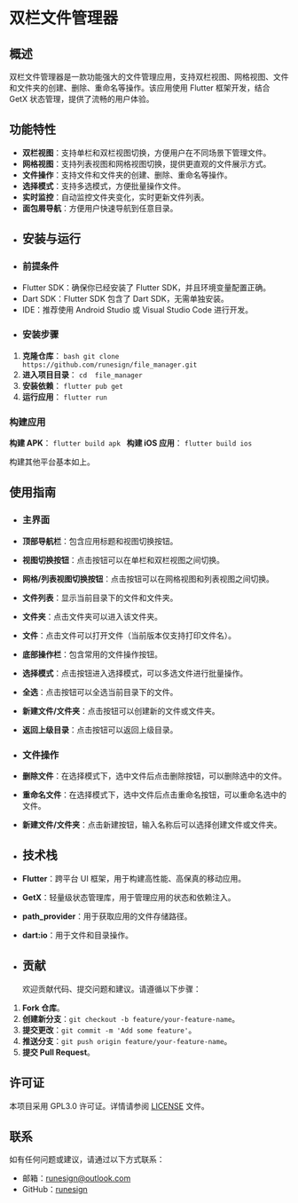 # 双栏文件管理器

## 概述

双栏文件管理器是一款功能强大的文件管理应用，支持双栏视图、网格视图、文件和文件夹的创建、删除、重命名等操作。该应用使用 Flutter 框架开发，结合 GetX 状态管理，提供了流畅的用户体验。

## 功能特性

- **双栏视图**：支持单栏和双栏视图切换，方便用户在不同场景下管理文件。
- **网格视图**：支持列表视图和网格视图切换，提供更直观的文件展示方式。
- **文件操作**：支持文件和文件夹的创建、删除、重命名等操作。
- **选择模式**：支持多选模式，方便批量操作文件。
- **实时监控**：自动监控文件夹变化，实时更新文件列表。
- **面包屑导航**：方便用户快速导航到任意目录。
- ## 安装与运行
- ### 前提条件
- Flutter SDK：确保你已经安装了 Flutter SDK，并且环境变量配置正确。
- Dart SDK：Flutter SDK 包含了 Dart SDK，无需单独安装。
- IDE：推荐使用 Android Studio 或 Visual Studio Code 进行开发。
- ### 安装步骤

1. **克隆仓库**： `bash git clone https://github.com/runesign/file_manager.git `
2. **进入项目目录**： `cd  file_manager `
3. **安装依赖**： `flutter pub get `
4. **运行应用**： `flutter run `

### 构建应用

**构建 APK**：
`flutter build apk `
**构建 iOS 应用**：
`flutter build ios `

构建其他平台基本如上。

## 使用指南

- ### 主界面

- **顶部导航栏**：包含应用标题和视图切换按钮。
- **视图切换按钮**：点击按钮可以在单栏和双栏视图之间切换。
- **网格/列表视图切换按钮**：点击按钮可以在网格视图和列表视图之间切换。
- **文件列表**：显示当前目录下的文件和文件夹。
- **文件夹**：点击文件夹可以进入该文件夹。
- **文件**：点击文件可以打开文件（当前版本仅支持打印文件名）。
- **底部操作栏**：包含常用的文件操作按钮。
- **选择模式**：点击按钮进入选择模式，可以多选文件进行批量操作。
- **全选**：点击按钮可以全选当前目录下的文件。
- **新建文件/文件夹**：点击按钮可以创建新的文件或文件夹。
- **返回上级目录**：点击按钮可以返回上级目录。
- ### 文件操作
- **删除文件**：在选择模式下，选中文件后点击删除按钮，可以删除选中的文件。
- **重命名文件**：在选择模式下，选中文件后点击重命名按钮，可以重命名选中的文件。
- **新建文件/文件夹**：点击新建按钮，输入名称后可以选择创建文件或文件夹。
- ## 技术栈
- **Flutter**：跨平台 UI 框架，用于构建高性能、高保真的移动应用。
- **GetX**：轻量级状态管理库，用于管理应用的状态和依赖注入。
- **path_provider**：用于获取应用的文件存储路径。
- **dart:io**：用于文件和目录操作。
- ## 贡献
  欢迎贡献代码、提交问题和建议。请遵循以下步骤：

1. **Fork 仓库**。
2. **创建新分支**：`git checkout -b feature/your-feature-name`。
3. **提交更改**：`git commit -m 'Add some feature'`。
4. **推送分支**：`git push origin feature/your-feature-name`。
5. **提交 Pull Request**。

## 许可证

本项目采用 GPL3.0 许可证。详情请参阅 [LICENSE](LICENSE) 文件。

## 联系

如有任何问题或建议，请通过以下方式联系：

- 邮箱：runesign@outlook.com
- GitHub：[runesign](https://github.com/runesign)
